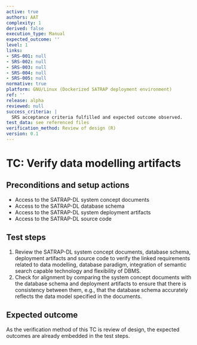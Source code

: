 ```yaml
---
active: true
authors: AAT
complexity: 1
derived: false
execution_type: Manual
expected_outcome: ''
level: 1
links:
- SRS-001: null
- SRS-002: null
- SRS-003: null
- SRS-004: null
- SRS-005: null
normative: true
platform: GNU/Linux (Dockerized SATRAP deployment environment)
ref: ''
release: alpha
reviewed: null
success_criteria: |
  SRS acceptance criteria fulfilled and expected outcome observed.
test_data: see referenced files
verification_method: Review of design (R)
version: 0.1
---
```


# TC: Verify data modelling artifacts

## Preconditions and setup actions
- Access to the SATRAP-DL system concept documents
- Access to the SATRAP-DL database schema
- Access to the SATRAP-DL system deployment artifacts
- Access to the SATRAP-DL source code

## Test steps

1. Review the SATRAP-DL system concept documents, database schema, deployment artifacts and source code to verify the linked requirements related to data modelling, database paradigm, integration of semantic search capable technology and flexibility of DBMS.
1. Check for alignment by comparing the system concept documents with the database schema and deployment artifacts to ensure that there is consistency between them, e.g., that the database schema accurately reflects the data model specified in the documents.

## Expected outcome
As the verification method of this TC is review of design, the expected outcomes are already embedded in the test steps.